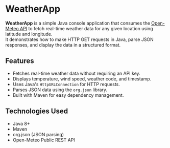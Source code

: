 # WeatherApp 

**WeatherApp** is a simple Java console application that consumes the [Open-Meteo API](https://open-meteo.com/) to fetch real-time weather data for any given location using latitude and longitude.  
It demonstrates how to make HTTP GET requests in Java, parse JSON responses, and display the data in a structured format.

## Features
- Fetches real-time weather data without requiring an API key.
- Displays temperature, wind speed, weather code, and timestamp.
- Uses Java's `HttpURLConnection` for HTTP requests.
- Parses JSON data using the `org.json` library.
- Built with Maven for easy dependency management.

## Technologies Used
- Java 8+
- Maven
- org.json (JSON parsing)
- Open-Meteo Public REST API


